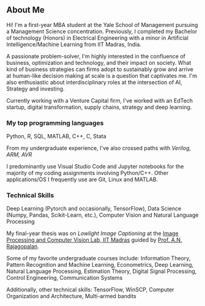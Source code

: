 ## About Me

Hi! I'm a first-year MBA student at the Yale School of Management pursuing a Management Science concentration. Previously, I completed my Bachelor of technology (Honors) in Electrical Engineering with a minor in Artificial Intelligence/Machine Learning from IIT Madras, India. 

A passionate problem-solver, I'm highly interested in the confluence of business, optimization and technology, and their impact on society. What kind of business strategies can firms adopt to sustainably grow and arrive at human-like decision making at scale is a question that captivates me. I'm also enthusiastic about interdisciplinary roles at the intersection of AI, Strategy and investing.

Currently working with a Venture Capital firm, I've worked with an EdTech startup, digital transformation, supply chains, strategy and deep learning. 

### My top programming languages

Python, R, SQL, MATLAB, C++, C, Stata

From my undergraduate experience, I've also crossed paths with *Verilog, ARM, AVR*

I predominantly use Visual Studio Code and Jupyter notebooks for the majority of my coding assignments involving Python/C++. Other applications/OS I frequently use are Git, Linux and MATLAB. 

### Technical Skills

Deep Learning (Pytorch and occasionally, TensorFlow), Data Science (Numpy, Pandas, Scikit-Learn, etc.), Computer Vision and Natural Language Processing

My final-year thesis was on *Lowlight Image Captioning* at the [Image Processing and Computer Vision Lab, IIT Madras](https://www.ee.iitm.ac.in/ipcvlab/) guided by [Prof. A.N. Rajagopalan](https://www.ee.iitm.ac.in/raju/).

Some of my favorite undergraduate courses include: Information Theory, Pattern Recognition and Machine Learning, Econometrics, Deep Learning, Natural Language Processing, Estimation Theory, Digital Signal Processing, Control Engineering, Communication Systems

Additionally, other technical skills: TensorFlow, WinSCP, Computer Organization and Architecture, Multi-armed bandits
<!--
**Siddharth1101/Siddharth1101** is a ✨ _special_ ✨ repository because its `README.md` (this file) appears on your GitHub profile.

Here are some ideas to get you started:

- 🔭 I’m currently working on ...
- 🌱 I’m currently learning ...
- 👯 I’m looking to collaborate on ...
- 🤔 I’m looking for help with ...
- 💬 Ask me about ...
- 📫 How to reach me: ...
- 😄 Pronouns: ...
- ⚡ Fun fact: ...
-->
